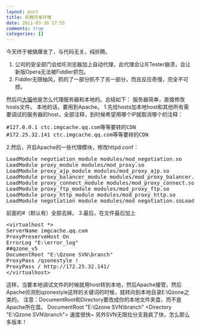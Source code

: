 ```yaml
---
layout: post
title: 折腾开发环境
date: 2011-03-30 17:55
comments: true
categories: []
---
```

今天终于被搞爆发了，与代码无关，纯折腾。
<ol>
	<li>公司的安全部门会给IE浏览器加上自动代理，此代理会让IETester崩溃，会让新版Opera无法被Fiddler抓包。</li>
	<li>Fiddler无限抽风，抓的了一部分抓不了另一部分，而且反应奇慢，完全不可控。</li>
</ol>
然后问<a href="http://code.sh/">大猫</a>他是怎么代理服务器和本地的。总结如下：
服务器简单，直接修改hosts文件。
本地的话，要用到Apache。
1.先给hosts加本地host和其他所有需要调试的服务器的host，全部注释，到时候希望用哪个IP就取消哪个的注释：
<pre>#127.0.0.1 ctc.imgcache.qq.com等等要转的CDN
#172.25.32.141 ctc.imgcache.qq.com等等要转的CDN</pre>
2.然后，开启Apache的一些代理模块，修改httpd.conf：
<pre>LoadModule negotiation_module modules/mod_negotiation.so
LoadModule proxy_module modules/mod_proxy.so
LoadModule proxy_ajp_module modules/mod_proxy_ajp.so
LoadModule proxy_balancer_module modules/mod_proxy_balancer.so
LoadModule proxy_connect_module modules/mod_proxy_connect.so
LoadModule proxy_ftp_module modules/mod_proxy_ftp.so
LoadModule proxy_http_module modules/mod_proxy_http.so
LoadModule negotiation_module modules/mod_negotiation.soLoadModule proxy_module modules/mod_proxy.soLoadModule proxy_ajp_module modules/mod_proxy_ajp.soLoadModule proxy_balancer_module modules/mod_proxy_balancer.soLoadModule proxy_connect_module modules/mod_proxy_connect.soLoadModule proxy_ftp_module modules/mod_proxy_ftp.soLoadModule proxy_http_module modules/mod_proxy_http.so</pre>
前面的#（默认有）全部去掉。
3.最后，在文件最后加上
<pre>&lt;virtualhost *&gt;
ServerName imgcache.qq.com
ProxyPreserveHost On
ErrorLog "E:\error_log"
##qzone_v5
DocumentRoot "E:\Qzone SVN\branch"
ProxyPass /qzonestyle !
ProxyPass / http://172.25.32.141/
&lt;/virtualhost&gt;</pre>
这样，当要本地调试文件的时候就用host转到本地，然后Apache接管，然后Apache侦测到qzonestyle这样的关键词的时候，就转向到本地目录E:\Qzone之类的。
注意：DocumentRoot和Directory要改成你的本地文件夹盘，而不是Apache所在盘。
DocumentRoot "E:\Qzone SVN\branch"
&lt;Directory "E:\Qzone SVN\branch"&gt;
速度很快~
另外SVN无限拉分支我疯了快，怎么那么多版本！
